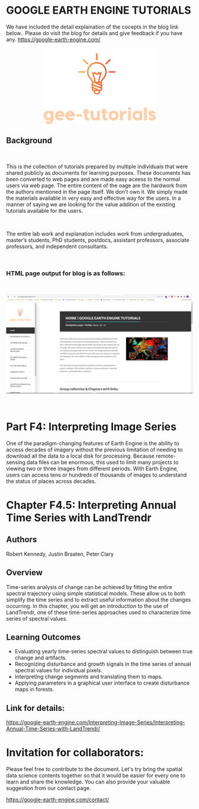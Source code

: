 # GOOGLE EARTH ENGINE TUTORIALS

We have included the detail explaination of the cocepts in the blog link below.. Please do visit the blog for details and give feedback if you have any.
https://google-earth-engine.com/

<p align="center">
    <img src = '../../../logo.png' class="center">
</p>


## Background
<br>

This is the collection of tutorials prepared by multiple individuals that were shared publicly as documents for learning purposes. These documents has been converted to web pages and are made easy aceess to the normal users via web page. The entire content of the oage are the hardwork from the authors mentioned in the page itself. We don't own it. We simply made the materials available in very easy and effective way for the users. In a manner of saying we are looking for the value addition of the existing tutorials available for the users.

<br>

The entire lab work and explanation includes work from undergraduates, master’s students, PhD students, postdocs, assistant professors, associate professors, and independent consultants.

<br>

### HTML page output for blog is as follows:
<br>
<p align="center">
    <img src = '../../../gee-tutorials.jpg' class="center">
</p>
<br>

# Part F4: Interpreting Image Series

One of the paradigm-changing features of Earth Engine is the ability to access decades of imagery without the previous limitation of needing to download all the data to a local disk for processing. Because remote-sensing data files can be enormous, this used to limit many projects to viewing two or three images from different periods. With Earth Engine, users can access tens or hundreds of thousands of images to understand the status of places across decades.

# Chapter F4.5: Interpreting Annual Time Series with LandTrendr
## Authors
Robert Kennedy, Justin Braaten, Peter Clary



## Overview
Time-series analysis of change can be achieved by fitting the entire spectral trajectory using simple statistical models. These allow us to both simplify the time series and to extract useful information about the changes occurring. In this chapter, you will get an introduction to the use of LandTrendr, one of these time-series approaches used to characterize time series of spectral values.


## Learning Outcomes
 - Evaluating yearly time-series spectral values to distinguish between true change and artifacts.
 - Recognizing disturbance and growth signals in the time series of annual spectral values for individual pixels.
 - Interpreting change segments and translating them to maps.
 - Applying parameters in a graphical user interface to create disturbance maps in forests.

## Link for details:
https://google-earth-engine.com/Interpreting-Image-Series/Interpreting-Annual-Time-Series-with-LandTrendr/

# Invitation for collaborators:
Please feel free to contribute to the document. Let's try bring the spatial data science contents together so that it would be easier for every one to learn and share the knowledge. You can also provide your valuable suggestion from our contact page.

https://google-earth-engine.com/contact/
